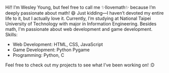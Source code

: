 Hi!! I’m Wesley Young, but feel free to call me ✨Ilovemath✨ because I’m deeply passionate about math! 😄
Just kidding—I haven’t devoted my entire life to it, but I actually love it.
Currently, I’m studying at National Taipei University of Technology with major in Information Engineering.
Besides math, I'm passionate about web development and game development.
Skills:

- Web Development: HTML, CSS, JavaScript
- Game Development: Python Pygame
- Programming: Python, C

Feel free to check out my projects to see what I’ve been working on! :D
<!---
ilovemath25/ilovemath25 is a ✨ special ✨ repository because its `README.md` (this file) appears on your GitHub profile.
You can click the Preview link to take a look at your changes.
--->
